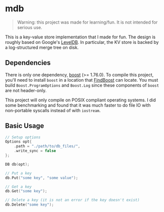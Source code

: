 # mdb
> Warning: this project was made for learning/fun. It is not intended for serious use.

This is a key-value store implementation that I made for fun.
The design is roughly based on Google's [LevelDB](https://github.com/google/leveldb).
In particular, the KV store is backed by a log-structured merge tree on
disk. 

## Dependencies

There is only one dependency, [boost](https://www.boost.org/) (>= 1.76.0). To compile
this project, you'll need to install `boost` in a location that 
[FindBoost](https://cmake.org/cmake/help/latest/module/FindBoost.html)
can locate. You must build `Boost.ProgramOptions` and `Boost.Log` since these 
components of `boost` are not header-only.

This project will only compile on POSIX compliant operating systems.
I did some benchmarking and found that it was much faster to do file
IO with non-portable syscalls instead of with `iostream`.

## Basic Usage
```cpp
// Setup options
Options opt{
    .path = "./path/to/db_files/",
    .write_sync = false
};

DB db(opt);

// Put a key
db.Put("some key", "some value");

// Get a key
db.Get("some key");

// Delete a key (it is not an error if the key doesn't exist)
db.Delete("some key");
```
